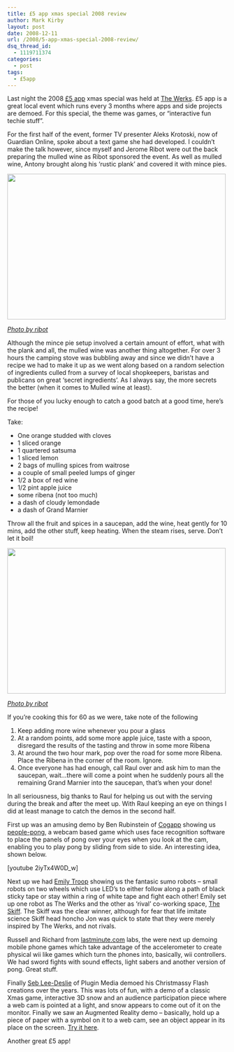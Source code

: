 ```yaml
---
title: £5 app xmas special 2008 review
author: Mark Kirby
layout: post
date: 2008-12-11
url: /2008/5-app-xmas-special-2008-review/
dsq_thread_id:
  - 1119711374
categories:
  - post
tags:
  - £5app
---
```

Last night the 2008 [£5 app][1] xmas special was held at [The Werks][2]. £5 app is a great local event which runs every 3 months where apps and side projects are demoed. For this special, the theme was games, or &#8220;interactive fun techie stuff&#8221;.

For the first half of the event, former TV presenter Aleks Krotoski, now of Guardian Online, spoke about a text game she had developed. I couldn&#8217;t make the talk however, since myself and Jerome Ribot were out the back preparing the mulled wine as Ribot sponsored the event. As well as mulled wine, Antony brought along his &#8216;rustic plank&#8217; and covered it with mince pies.

<img class="alignnone size-full wp-image-380" title="rustic plank" src="http://mark-kirby.co.uk/wp-content/uploads/2008/12/3101132396_6113282735.jpg" alt="" width="500" height="333" />

*[Photo by ribot][3]*

Although the mince pie setup involved a certain amount of effort, what with the plank and all, the mulled wine was another thing altogether. For over 3 hours the camping stove was bubbling away and since we didn&#8217;t have a recipe we had to make it up as we went along based on a random selection of ingredients culled from a survey of local shopkeepers, baristas and publicans on great &#8216;secret ingredients&#8217;. As I always say, the more secrets the better (when it comes to Mulled wine at least).

For those of you lucky enough to catch a good batch at a good time, here&#8217;s the recipe!

Take:

  * One orange studded with cloves
  * 1 sliced orange
  * 1 quartered satsuma
  * 1 sliced lemon
  * 2 bags of mulling spices from waitrose
  * a couple of small peeled lumps of ginger
  * 1/2 a box of red wine
  * 1/2 pint apple juice
  * some ribena (not too much)
  * a dash of cloudy lemondade
  * a dash of Grand Marnier

Throw all the fruit and spices in a saucepan, add the wine, heat gently for 10 mins, add the other stuff, keep heating. When the steam rises, serve. Don&#8217;t let it boil!

<img class="alignnone size-full wp-image-383" src="http://mark-kirby.co.uk/wp-content/uploads/2008/12/3101123650_fb733101df.jpg" alt="" width="500" height="333" />

*[Photo by ribot][4]*

If you&#8217;re cooking this for 60 as we were, take note of the following

  1. Keep adding more wine whenever you pour a glass
  2. At a random points, add some more apple juice, taste with a spoon, disregard the results of the tasting and throw in some more Ribena
  3. At around the two hour mark, pop over the road for some more Ribena. Place the Ribena in the corner of the room. Ignore.
  4. Once everyone has had enough, call Raul over and ask him to man the saucepan, wait&#8230;there will come a point when he suddenly pours all the remaining Grand Marnier into the saucepan, that&#8217;s when your done!

In all seriousness, big thanks to Raul for helping us out with the serving during the break and after the meet up. With Raul keeping an eye on things I did at least manage to catch the demos in the second half.

First up was an amusing demo by Ben Rubinstein of [Cogapp][5] showing us [people-pong][6], a webcam based game which uses face recognition software to place the panels of pong over your eyes when you look at the cam, enabling you to play pong by sliding from side to side. An interesting idea, shown below.

[youtube 2iyTx4W0D_w]

Next up we had [Emily Troop][7] showing us the fantasic sumo robots &#8211; small robots on two wheels which use LED&#8217;s to either follow along a path of black sticky tape or stay within a ring of white tape and fight each other! Emily set up one robot as The Werks and the other as &#8216;rival&#8217; co-working space, [The Skiff][8]. The Skiff was the clear winner, although for fear that life imitate science Skiff head honcho Jon was quick to state that they were merely inspired by The Werks, and not rivals.

Russell and Richard from [lastminute.com][9] labs, the were next up demoing mobile phone games which take advantage of the accelerometer to create physical wii like games which turn the phones into, basically, wii controllers. We had sword fights with sound effects, light sabers and another version of pong. Great stuff.

Finally [Seb Lee-Deslie][10] of Plugin Media demoed his Christmassy Flash creations over the years. This was lots of fun, with a demo of a classic Xmas game, interactive 3D snow and an audience participation piece where a web cam is pointed at a light, and snow appears to come out of it on the monitor. Finally we saw an Augmented Reality demo &#8211; basically, hold up a piece of paper with a symbol on it to a web cam, see an object appear in its place on the screen. [Try it here][11].

Another great £5 app!

 [1]: http://fivepoundapp.com/
 [2]: http://thewerks.org.uk/
 [3]: http://www.flickr.com/photos/ribot/3101132396/
 [4]: http://www.flickr.com/photos/ribot/3101123650/
 [5]: http://www.cogapp.com
 [6]: http://blog.cogapp.com/?s=people+pong&x=0&y=0
 [7]: http://robochick.co.uk/
 [8]: http://theskiff.org/
 [9]: http://labs.lastminute.com/
 [10]: http://www.sebleedelisle.com/
 [11]: http://www.boffswana.com/news/?p=392